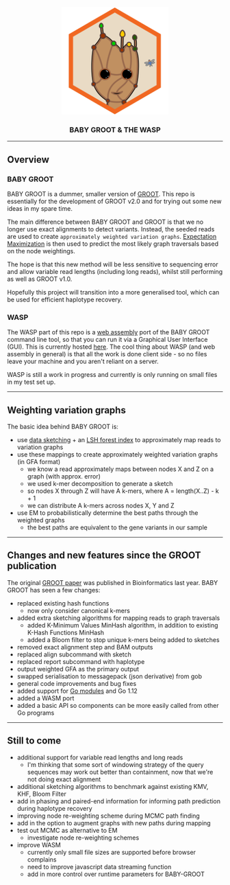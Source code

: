 <div align="center">
					<object type="image/png" data="wasm/assets/css/images/baby-groot.svg" width="250">
						<img src="https://github.com/will-rowe/baby-groot/raw/master/misc/baby-groot-logo.png" alt="logo" width="250">
					</object>
    <h3>BABY GROOT & THE WASP</h3>
</div>

***

## Overview

### BABY GROOT

BABY GROOT is a dummer, smaller version of [GROOT](https://github.com/will-rowe/groot). This repo is essentially for the development of GROOT v2.0 and for trying out some new ideas in my spare time.

The main difference between BABY GROOT and GROOT is that we no longer use exact alignments to detect variants. Instead, the seeded reads are used to create `approximately weighted variation graphs`. [Expectation Maximization](https://www.statisticshowto.datasciencecentral.com/em-algorithm-expectation-maximization/) is then used to predict the most likely graph traversals based on the node weightings.

The hope is that this new method will be less sensitive to sequencing error and allow variable read lengths (including long reads), whilst still performing as well as GROOT v1.0.

Hopefully this project will transition into a more generalised tool, which can be used for efficient haplotype recovery.


### WASP

The WASP part of this repo is a [web assembly](https://developer.mozilla.org/en-US/docs/WebAssembly) port of the BABY GROOT command line tool, so that you can run it via a Graphical User Interface (GUI). This is currently hosted [here](https://will-rowe.github.io/baby-groot/). The cool thing about WASP (and web assembly in general) is that all the work is done client side - so no files leave your machine and you aren't reliant on a server.

WASP is still a work in progress and currently is only running on small files in my test set up.

***

## Weighting variation graphs

The basic idea behind BABY GROOT is:

* use [data sketching](https://github.com/will-rowe/genome-sketching) + an [LSH forest index](http://infolab.stanford.edu/~bawa/Pub/similarity.pdf) to approximately map reads to variation graphs
* use these mappings to create approximately weighted variation graphs (in GFA format)
  * we know a read approximately maps between nodes X and Z on a graph (with approx. error)
  * we used k-mer decomposition to generate a sketch
  * so nodes X through Z will have A k-mers, where A = length(X..Z) - k + 1 
  * we can distribute A k-mers across nodes X, Y and Z
* use EM to probabilistically determine the best paths through the weighted graphs
  * the best paths are equivalent to the gene variants in our sample

***

## Changes and new features since the GROOT publication

The original [GROOT paper](https://academic.oup.com/bioinformatics/article/34/21/3601/4995843) was published in Bioinformatics last year. BABY GROOT has seen a few changes:

* replaced existing hash functions
  * now only consider canonical k-mers
* added extra sketching algorithms for mapping reads to graph traversals
  * added K-Minimum Values MinHash algorithm, in addition to existing K-Hash Functions MinHash
  * added a Bloom filter to stop unique k-mers being added to sketches
* removed exact alignment step and BAM outputs
* replaced align subcommand with sketch
* replaced report subcommand with haplotype
* output weighted GFA as the primary output
* swapped serialisation to messagepack (json derivative) from gob
* general code improvements and bug fixes
* added support for [Go modules](https://github.com/golang/go/wiki/Modules) and Go 1.12
* added a WASM port
* added a basic API so components can be more easily called from other Go programs

***

## Still to come

* additional support for variable read lengths and long reads
  * I'm thinking that some sort of windowing strategy of the query sequences may work out better than containment, now that we're not doing exact alignment
* additional sketching algorithms to benchmark against existing KMV, KHF, Bloom Filter
* add in phasing and paired-end information for informing path prediction during haplotype recovery
* improving node re-weighting scheme during MCMC path finding
* add in the option to augment graphs with new paths during mapping
* test out MCMC as alternative to EM
  * investigate node re-weighting schemes
* improve WASM
  * currently only small file sizes are supported before browser complains
  * need to improve javascript data streaming function
  * add in more control over runtime parameters for BABY-GROOT
  